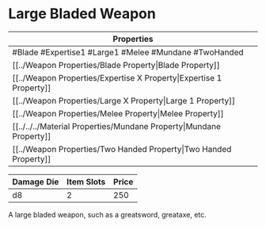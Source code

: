 # Large Bladed Weapon

| Properties                                                          |
| ------------------------------------------------------------------- |
| #Blade #Expertise1 #Large1 #Melee #Mundane #TwoHanded               |
| [[../Weapon Properties/Blade Property\|Blade Property]]             |
| [[../Weapon Properties/Expertise X Property\|Expertise 1 Property]] |
| [[../Weapon Properties/Large X Property\|Large 1 Property]]         |
| [[../Weapon Properties/Melee Property\|Melee Property]]             |
| [[../../../Material Properties/Mundane Property\|Mundane Property]] |
| [[../Weapon Properties/Two Handed Property\|Two Handed Property]]   |

| Damage Die | Item Slots | Price |
| ---------- | ---------- | ----- |
| d8         | 2          | 250   |

A large bladed weapon, such as a greatsword, greataxe, etc.